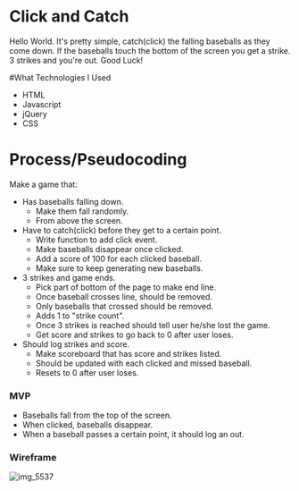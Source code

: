 # Click and Catch
Hello World. It's pretty simple, catch(click) the falling baseballs as they come down. If the baseballs touch the bottom of the screen you get a strike.  3 strikes and you're out. Good Luck!

#What Technologies I Used
* HTML
* Javascript
* jQuery
* CSS

# Process/Pseudocoding
Make a game that:
* Has baseballs falling down.
    * Make them fall randomly.
    * From above the screen.
* Have to catch(click) before they get to a certain point.
    * Write function to add click event.
    * Make baseballs disappear once clicked.
    * Add a score of 100 for each clicked baseball.
    * Make sure to keep generating new baseballs.
* 3 strikes and game ends.
    * Pick part of bottom of the page to make end line.
    * Once baseball crosses line, should be removed.
    * Only baseballs that crossed should be removed.
    * Adds 1 to "strike count".
    * Once 3 strikes is reached should tell user he/she lost the game.
    * Get score and strikes to go back to 0 after user loses.
* Should log strikes and score.
    * Make scoreboard that has score and strikes listed.
    * Should be updated with each clicked and missed baseball.
    * Resets to 0 after user loses.

### MVP
* Baseballs fall from the top of the screen.
* When clicked, baseballs disappear.
* When a baseball passes a certain point, it should log an out.

### Wireframe
![img_5537](https://cloud.githubusercontent.com/assets/22873862/20088516/7ad0a57e-a54e-11e6-9fdc-0b84efdd486b.JPG)







